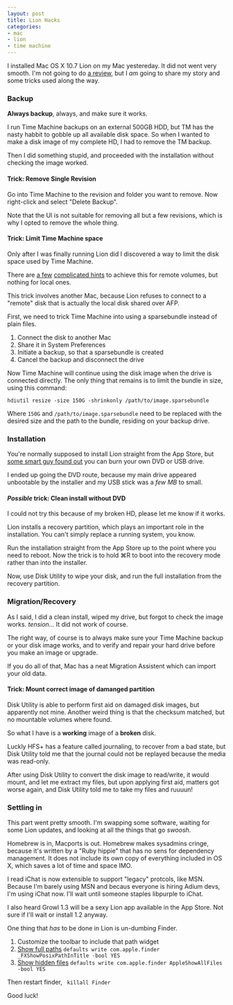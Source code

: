 ```yaml
---
layout: post
title: Lion Hacks
categories:
- mac
- lion
- time machine
---
```


I installed Mac OS X 10.7 Lion on my Mac yestereday. It did not went very smooth. I'm not going to do [a review][1], but I *am* going to share my story and some tricks used along the way.

### Backup

**Always backup**, always, and make sure it works.

I run Time Machine backups on an external 500GB HDD, but TM has the nasty habbit to gobble up all available disk space. So when I wanted to make a disk image of my complete HD, I had to remove the TM backup.

Then I did something stupid, and proceeded with the installation without checking the image worked.

#### Trick: Remove Single Revision

Go into Time Machine to the revision and folder you want to remove. Now right-click and select "Delete Backup".

Note that the UI is not suitable for removing all but a few revisions, which is why I opted to remove the whole thing.

#### Trick: Limit Time Machine space

Only after I was finally running Lion did I discovered a way to limit the disk space used by Time Machine.

There are [a few][3] [complicated hints][4] to achieve this for remote volumes, but nothing for local ones.

This trick involves another Mac, because Lion refuses to connect to a "remote" disk that is actually the local disk shared over AFP.

First, we need to trick Time Machine into using a sparsebundle instead of plain files.

 1. Connect the disk to another Mac
 2. Share it in System Preferences
 3. Initiate a backup, so that a sparsebundle is created
 4. Cancel the backup and disconnect the drive

Now Time Machine will continue using the disk image when the drive is connected directly. The only thing that remains is to limit the bundle in size, using this command:

    hdiutil resize -size 150G -shrinkonly /path/to/image.sparsebundle

Where `150G` and `/path/to/image.sparsebundle` need to be replaced with the desired size and the path to the bundle, residing on your backup drive.

### Installation

You're normally supposed to install Lion straight from the App Store,
but [some smart guy found out][2] you can burn your own DVD or USB drive.

I ended up going the DVD route, because my main drive appeared unbootable by the installer and my USB stick was a *few MB* to small.

#### *Possible* trick: Clean install without DVD

I could not try this because of my broken HD, please let me know if it works.

Lion installs a recovery partition, which plays an important role in the installation. You can't simply replace a running system, you know.

Run the installation straight from the App Store up to the point where you need to reboot. Now the trick is to hold &#8984;R to boot into the recovery mode rather than into the installer.

Now, use Disk Utility to wipe your disk, and run the full installation from the recovery partition.

### Migration/Recovery

As I said, I did a clean install, wiped my drive, but forgot to check the image works. *tension...* It did not work of course.

The right way, of course is to always make sure your Time Machine backup or your disk image works, and to verify and repair your hard drive before you make an image or upgrade.

If you do all of that, Mac has a neat Migration Assistent which can import your old data.

#### Trick: Mount correct image of damanged partition

Disk Utility is able to perform first aid on damaged disk images, but apparently not mine. Another weird thing is that the checksum matched, but no mountable volumes where found.

So what I have is a **working** image of a **broken** disk.

Luckly HFS+ has a feature called journaling, to recover from a bad state, but Disk Utility told me that the journal could not be replayed because the media was read-only.

After using Disk Utility to convert the disk image to read/write, it would mount, and let me extract my files, but upon applying first aid, matters got worse again, and Disk Utility told me to take my files and ruuuun!

### Settling in

This part went pretty smooth. I'm swapping some software, waiting for some  Lion updates, and looking at all the things that go *swoosh*.

Homebrew is in, Macports is out. Homebrew makes sysadmins cringe, because it's written by a "Ruby hippie" that has no sens for dependency management. It does not include its own copy of everything included in OS X, which saves a lot of time and space IMO.

I read iChat is now extensible to support "legacy" protcols, like MSN. Because I'm barely using MSN and becaus everyone is hiring Adium devs, I'm using iChat now. I'll wait until someone staples libpurple to iChat.

I also heard Growl 1.3 will be a sexy Lion app available in the App Store. Not sure if I'll wait or install 1.2 anyway.

One thing that *has* to be done in Lion is un-dumbing Finder.

 1. Customize the toolbar to include that path widget
 2. [Show full paths][5] `defaults write com.apple.finder _FXShowPosixPathInTitle -bool YES`
 3. [Show hidden files][6] `defaults write com.apple.finder AppleShowAllFiles -bool YES`

Then restart finder, ` killall Finder`

Good luck!

[1]: http://arstechnica.com/apple/reviews/2011/07/mac-os-x-10-7.ars
[2]: http://www.eggfreckles.net/tech/installing-lion-clean/
[3]: http://hints.macworld.com/article.php?story=20080519051720677
[4]: http://hints.macworld.com/article.php?story=20071108020121567
[5]: http://www.tuaw.com/2008/12/05/terminal-tips-enable-path-view-in-finder/
[6]: http://lifehacker.com/188892/show-hidden-files-in-finder
